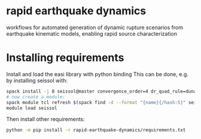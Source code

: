 # rapid earthquake dynamics

workflows for automated generation of dynamic rupture scenarios from earthquake kinematic models, enabling rapid source characterization


# Installing requirements

Install and load the easi library with python binding
This can be done, e.g. by installing seissol with:

```bash
spack install -j 8 seissol@master convergence_order=4 dr_quad_rule=dunavant equations=elastic precision=single ^easi +python
# now create a module:
spack module tcl refresh $(spack find -d --format "{name}{/hash:5}" seissol)
module load seissol
```

Then install other requirements:

```bash
python -m pip install -r rapid-earthquake-dynamics/requirements.txt
```

